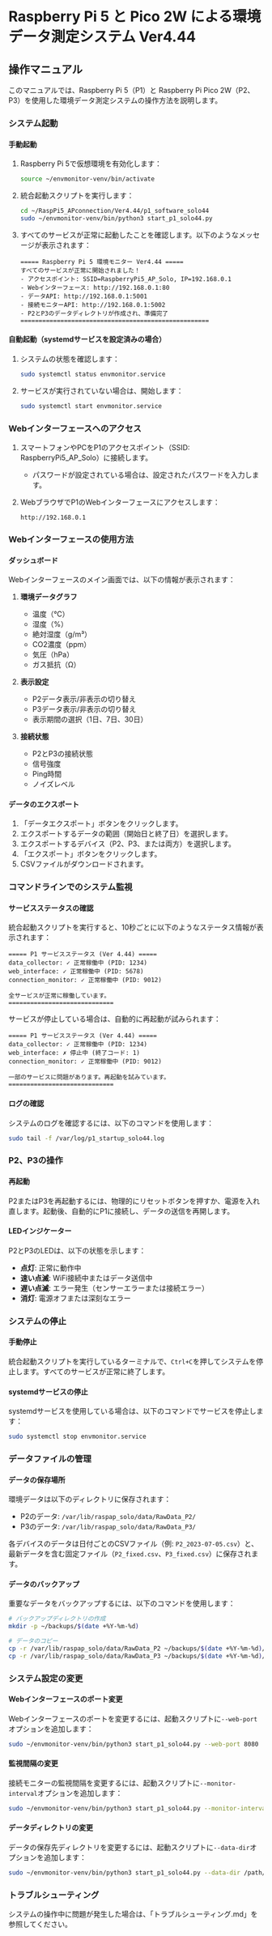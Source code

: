 # Raspberry Pi 5 と Pico 2W による環境データ測定システム Ver4.44

## 操作マニュアル

このマニュアルでは、Raspberry Pi 5（P1）と Raspberry Pi Pico 2W（P2、P3）を使用した環境データ測定システムの操作方法を説明します。

### システム起動

#### 手動起動

1. Raspberry Pi 5で仮想環境を有効化します：
   ```bash
   source ~/envmonitor-venv/bin/activate
   ```

2. 統合起動スクリプトを実行します：
   ```bash
   cd ~/RaspPi5_APconnection/Ver4.44/p1_software_solo44
   sudo ~/envmonitor-venv/bin/python3 start_p1_solo44.py
   ```

3. すべてのサービスが正常に起動したことを確認します。以下のようなメッセージが表示されます：
   ```
   ===== Raspberry Pi 5 環境モニター Ver4.44 =====
   すべてのサービスが正常に開始されました！
   - アクセスポイント: SSID=RaspberryPi5_AP_Solo, IP=192.168.0.1
   - Webインターフェース: http://192.168.0.1:80
   - データAPI: http://192.168.0.1:5001
   - 接続モニターAPI: http://192.168.0.1:5002
   - P2とP3のデータディレクトリが作成され、準備完了
   ====================================================
   ```

#### 自動起動（systemdサービスを設定済みの場合）

1. システムの状態を確認します：
   ```bash
   sudo systemctl status envmonitor.service
   ```

2. サービスが実行されていない場合は、開始します：
   ```bash
   sudo systemctl start envmonitor.service
   ```

### Webインターフェースへのアクセス

1. スマートフォンやPCをP1のアクセスポイント（SSID: RaspberryPi5_AP_Solo）に接続します。
   - パスワードが設定されている場合は、設定されたパスワードを入力します。

2. WebブラウザでP1のWebインターフェースにアクセスします：
   ```
   http://192.168.0.1
   ```

### Webインターフェースの使用方法

#### ダッシュボード

Webインターフェースのメイン画面では、以下の情報が表示されます：

1. **環境データグラフ**
   - 温度（℃）
   - 湿度（%）
   - 絶対湿度（g/m³）
   - CO2濃度（ppm）
   - 気圧（hPa）
   - ガス抵抗（Ω）

2. **表示設定**
   - P2データ表示/非表示の切り替え
   - P3データ表示/非表示の切り替え
   - 表示期間の選択（1日、7日、30日）

3. **接続状態**
   - P2とP3の接続状態
   - 信号強度
   - Ping時間
   - ノイズレベル

#### データのエクスポート

1. 「データエクスポート」ボタンをクリックします。
2. エクスポートするデータの範囲（開始日と終了日）を選択します。
3. エクスポートするデバイス（P2、P3、または両方）を選択します。
4. 「エクスポート」ボタンをクリックします。
5. CSVファイルがダウンロードされます。

### コマンドラインでのシステム監視

#### サービスステータスの確認

統合起動スクリプトを実行すると、10秒ごとに以下のようなステータス情報が表示されます：

```
===== P1 サービスステータス (Ver 4.44) =====
data_collector: ✓ 正常稼働中 (PID: 1234)
web_interface: ✓ 正常稼働中 (PID: 5678)
connection_monitor: ✓ 正常稼働中 (PID: 9012)

全サービスが正常に稼働しています。
=============================
```

サービスが停止している場合は、自動的に再起動が試みられます：

```
===== P1 サービスステータス (Ver 4.44) =====
data_collector: ✓ 正常稼働中 (PID: 1234)
web_interface: ✗ 停止中 (終了コード: 1)
connection_monitor: ✓ 正常稼働中 (PID: 9012)

一部のサービスに問題があります。再起動を試みています。
=============================
```

#### ログの確認

システムのログを確認するには、以下のコマンドを使用します：

```bash
sudo tail -f /var/log/p1_startup_solo44.log
```

### P2、P3の操作

#### 再起動

P2またはP3を再起動するには、物理的にリセットボタンを押すか、電源を入れ直します。起動後、自動的にP1に接続し、データの送信を再開します。

#### LEDインジケーター

P2とP3のLEDは、以下の状態を示します：

- **点灯**: 正常に動作中
- **速い点滅**: WiFi接続中またはデータ送信中
- **遅い点滅**: エラー発生（センサーエラーまたは接続エラー）
- **消灯**: 電源オフまたは深刻なエラー

### システムの停止

#### 手動停止

統合起動スクリプトを実行しているターミナルで、`Ctrl+C`を押してシステムを停止します。すべてのサービスが正常に終了します。

#### systemdサービスの停止

systemdサービスを使用している場合は、以下のコマンドでサービスを停止します：

```bash
sudo systemctl stop envmonitor.service
```

### データファイルの管理

#### データの保存場所

環境データは以下のディレクトリに保存されます：

- P2のデータ: `/var/lib/raspap_solo/data/RawData_P2/`
- P3のデータ: `/var/lib/raspap_solo/data/RawData_P3/`

各デバイスのデータは日付ごとのCSVファイル（例: `P2_2023-07-05.csv`）と、最新データを含む固定ファイル（`P2_fixed.csv`、`P3_fixed.csv`）に保存されます。

#### データのバックアップ

重要なデータをバックアップするには、以下のコマンドを使用します：

```bash
# バックアップディレクトリの作成
mkdir -p ~/backups/$(date +%Y-%m-%d)

# データのコピー
cp -r /var/lib/raspap_solo/data/RawData_P2 ~/backups/$(date +%Y-%m-%d)/
cp -r /var/lib/raspap_solo/data/RawData_P3 ~/backups/$(date +%Y-%m-%d)/
```

### システム設定の変更

#### Webインターフェースのポート変更

Webインターフェースのポートを変更するには、起動スクリプトに`--web-port`オプションを追加します：

```bash
sudo ~/envmonitor-venv/bin/python3 start_p1_solo44.py --web-port 8080
```

#### 監視間隔の変更

接続モニターの監視間隔を変更するには、起動スクリプトに`--monitor-interval`オプションを追加します：

```bash
sudo ~/envmonitor-venv/bin/python3 start_p1_solo44.py --monitor-interval 10
```

#### データディレクトリの変更

データの保存先ディレクトリを変更するには、起動スクリプトに`--data-dir`オプションを追加します：

```bash
sudo ~/envmonitor-venv/bin/python3 start_p1_solo44.py --data-dir /path/to/data
```

### トラブルシューティング

システムの操作中に問題が発生した場合は、「トラブルシューティング.md」を参照してください。